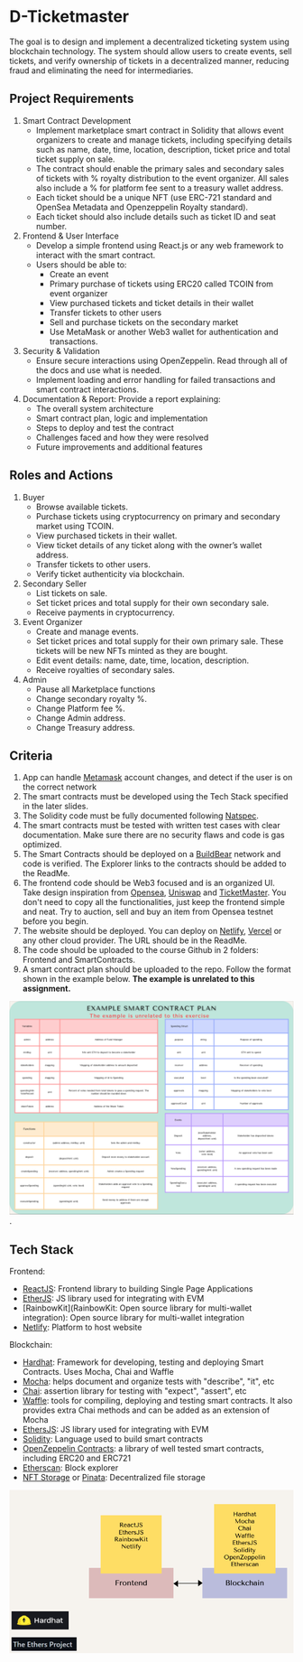 # D-Ticketmaster

The goal is to design and implement a decentralized ticketing system using blockchain technology. The system should allow users to create events, sell tickets, and verify ownership of tickets in a decentralized manner, reducing fraud and eliminating the need for intermediaries.

## Project Requirements

1. Smart Contract Development 
    - Implement marketplace smart contract in Solidity that allows event organizers to create and manage tickets, including specifying details such as name, date, time, location, description, ticket price and total ticket supply on sale.
    - The contract should enable the primary sales and secondary sales of tickets with % royalty distribution to the event organizer. All sales also include a % for platform fee sent to a treasury wallet address.
    - Each ticket should be a unique NFT (use ERC-721 standard and OpenSea Metadata and Openzeppelin Royalty standard).
    - Each ticket should also include details such as ticket ID and seat number.
2. Frontend & User Interface
    - Develop a simple frontend using React.js or any web framework to interact with the smart contract.
    - Users should be able to:
        - Create an event
        - Primary purchase of tickets using ERC20 called TCOIN from event organizer
        - View purchased tickets and ticket details in their wallet
        - Transfer tickets to other users
        - Sell and purchase tickets on the secondary market
        - Use MetaMask or another Web3 wallet for authentication and transactions.
3. Security & Validation 
    - Ensure secure interactions using OpenZeppelin. Read through all of the docs and use what is needed.
    - Implement loading and error handling for failed transactions and smart contract interactions.
4. Documentation & Report: Provide a report explaining:
    - The overall system architecture
    - Smart contract plan, logic and implementation
    - Steps to deploy and test the contract
    - Challenges faced and how they were resolved
    - Future improvements and additional features

## Roles and Actions

1. Buyer
    - Browse available tickets.
    - Purchase tickets using cryptocurrency on primary and secondary market using TCOIN.
    - View purchased tickets in their wallet.
    - View ticket details of any ticket along with the owner’s wallet address.
    - Transfer tickets to other users.
    - Verify ticket authenticity via blockchain.
2. Secondary Seller
    - List tickets on sale.
    - Set ticket prices and total supply for their own secondary sale.
    - Receive payments in cryptocurrency.
3. Event Organizer
    - Create and manage events.
    - Set ticket prices and total supply for their own primary sale. These tickets will be new NFTs minted as they are bought.
    - Edit event details: name, date, time, location, description.
    - Receive royalties of secondary sales.
4. Admin
    - Pause all Marketplace functions
    - Change secondary royalty %.
    - Change Platform fee %.
    - Change Admin address.
    - Change Treasury address.

## Criteria

1. App can handle [Metamask](https://metamask.io/) account changes, and detect if the user is on the correct network
2. The smart contracts must be developed using the Tech Stack specified in the later slides.
3. The Solidity code must be fully documented following [Natspec](https://docs.soliditylang.org/en/latest/natspec-format.html).
4. The smart contracts must be tested with written test cases with clear documentation. Make sure there are no security flaws and code is gas optimized.
5. The Smart Contracts should be deployed on a [BuildBear](BuildBear) network and code is verified. The Explorer links to the contracts should be added to the ReadMe.
6. The frontend code should be Web3 focused and is an organized UI. Take design inspiration from [Opensea](https://opensea.io/), [Uniswap](https://app.uniswap.org/swap) and [TicketMaster](https://www.ticketmaster.ca/). You don't need to copy all the functionalities, just keep the frontend simple and neat. Try to auction, sell and buy an item from Opensea testnet before you begin.
7. The website should be deployed. You can deploy on [Netlify](https://docs.netlify.com/get-started/), [Vercel](https://vercel.com/) or any other cloud provider. The URL should be in the ReadMe.
8. The code should be uploaded to the course Github in 2 folders: Frontend and SmartContracts.
9. A smart contract plan should be uploaded to the repo. Follow the format shown in the example below. **The example is unrelated to this assignment.**

![example here](./media/example.png). 

## Tech Stack 

Frontend:

- [ReactJS](https://reactjs.org/docs/getting-started.html): Frontend library to building Single Page Applications
- [EtherJS](https://docs.ethers.io/): JS library used for integrating with EVM
- [RainbowKit](RainbowKit: Open source library for multi-wallet integration): Open source library for multi-wallet integration
- [Netlify](https://docs.netlify.com/get-started/): Platform to host website

Blockchain: 

- [Hardhat](https://hardhat.org/hardhat-runner/docs/getting-started#overview): Framework for developing, testing and deploying Smart Contracts. Uses Mocha, Chai and Waffle
- [Mocha](https://mochajs.org/): helps document and organize tests with "describe", "it", etc
- [Chai](https://www.chaijs.com/): assertion library for testing with "expect", "assert", etc 
- [Waffle](https://getwaffle.io/): tools for compiling, deploying and testing smart contracts. It also provides extra Chai methods and can be added as an extension of Mocha
- [EthersJS](https://docs.ethers.io/): JS library used for integrating with EVM
- [Solidity](https://docs.soliditylang.org/): Language used to build smart contracts
- [OpenZeppelin Contracts](https://docs.openzeppelin.com/contracts): a library of well tested smart contracts, including ERC20 and ERC721
- [Etherscan](https://etherscan.io/): Block explorer
- [NFT Storage](https://nft.storage/) or [Pinata](Pinata): Decentralized file storage

![Teach Stack](./media/tech.png)
